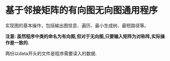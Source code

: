 # 基于邻接矩阵的有向图无向图通用程序

实现图的基本操作，包括输出图信息、遍历、最小生成树、最短路径等。

**注意: 虽然程序中类的命名为有向图,但对于无向图,只要输入矩阵为对称阵,实际操作是一致的.**

两份以data开头的文件是程序需要读入的数据.
